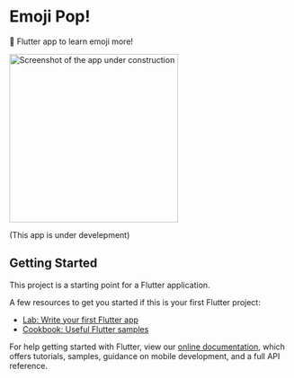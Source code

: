 # Emoji Pop!

🦚 Flutter app to learn emoji more!

<img width="300"
     alt="Screenshot of the app under construction"
     src="https://user-images.githubusercontent.com/1425259/133188317-e256a89d-c034-4171-96bd-05d0e121e2c9.png">

(This app is under develepment)

## Getting Started

This project is a starting point for a Flutter application.

A few resources to get you started if this is your first Flutter project:

- [Lab: Write your first Flutter app](https://flutter.dev/docs/get-started/codelab)
- [Cookbook: Useful Flutter samples](https://flutter.dev/docs/cookbook)

For help getting started with Flutter, view our
[online documentation](https://flutter.dev/docs), which offers tutorials,
samples, guidance on mobile development, and a full API reference.
